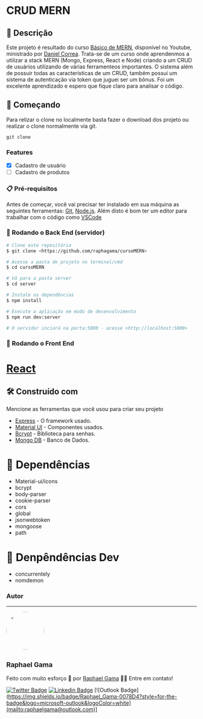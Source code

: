 # CRUD MERN

## 📜 Descrição 
Este projeto é resultado do curso [Básico de MERN](https://youtube.com/playlist?list=PLf7vZ02bgXGWPYTDBP8Bd8C1rLqj0BRV3), disponível no Youtube, ministrado por [Daniel Correa](https://github.com/daniel-2010).
Trata-se de um curso onde aprendenmos a utilizar a stack MERN (Mongo, Express, React e Node) criando a um CRUD de usuários utilizando de várias ferramenteos importantes. 
O sistema além de possuir todas as características de um CRUD, também possui um sistema de autenticação via token que juguei ser um bônus. Foi um excelente aprendizado e espero que fique claro para analisar o código.

## 🚀 Começando

Para relizar o clone no localmente basta fazer o download dos projeto ou realizar o clone normalmente via git.
```
git clone
```

### Features

- [x] Cadastro de usuário
- [ ] Cadastro de produtos

### 📋 Pré-requisitos

Antes de começar, você vai precisar ter instalado em sua máquina as seguintes ferramentas:
[Git](https://git-scm.com), [Node.js](https://nodejs.org/en/). 
Além disto é bom ter um editor para trabalhar com o código como [VSCode](https://code.visualstudio.com/)

### 🎲 Rodando o Back End (servidor)

```bash
# Clone este repositório
$ git clone <https://github.com/raphagama/cursoMERN>

# Acesse a pasta do projeto no terminal/cmd
$ cd cursoMERN

# Vá para a pasta server
$ cd server

# Instale as dependências
$ npm install

# Execute a aplicação em modo de desenvolvimento
$ npm run dev:server

# O servidor inciará na porta:5000 - acesse <http://localhost:5000>

```

### 🎲 Rodando o Front End

# [React](https://pt-br.reactjs.org/docs/create-a-new-react-app.html)


## 🛠️ Construído com

Mencione as ferramentas que você usou para criar seu projeto

* [Express](https://expressjs.com/pt-br/) - O framework usado.
* [Material UI](http://www.dropwizard.io/1.0.2/docs/) - Componentes usados.
* [Bcrypt](https://maven.apache.org/) - Biblioteca para senhas.
* [Mongo DB](https://www.mongodb.com/) - Banco de Dados.

# 🏴 Dependências

* Material-ui/icons
* bcrypt
* body-parser
* cookie-parser
* cors
* global
* jsonwebtoken
* mongoose
* path

# 🏁 Denpêndências Dev

* concurrentely
* nomdemon

### Autor
---

 <img style="border-radius: 50%;" src="https://avatars.githubusercontent.com/u/31085966?v=4" width="100px;" alt=""/>
 <h2><sub><b><a href:"https://github.com/raphagama">Raphael Gama</a></b></sub></h2>

Feito com muito esforço 🦾 por [Raphael Gama](https://github.com/raphagama) 👋🏽 Entre em contato!

[![Twitter Badge](https://img.shields.io/badge/-@rapha_gama-1ca0f1?style=flat-square&labelColor=1ca0f1&logo=twitter&logoColor=white&link=https://twitter.com/rapha_gama)](https://twitter.com/rapha_gama) [![Linkedin Badge](https://img.shields.io/badge/-Raphael-blue?style=flat-square&logo=Linkedin&logoColor=white&link=https://www.linkedin.com/in/raphael-gama-a804a4112)](https://www.linkedin.com/in/raphael-gama-a804a4112) 
[![Outlook Badge](https://img.shields.io/badge/Raphael_Gama-0078D4?style=for-the-badge&logo=microsoft-outlook&logoColor=white](mailto:raphaelgama@outlook.com)]
